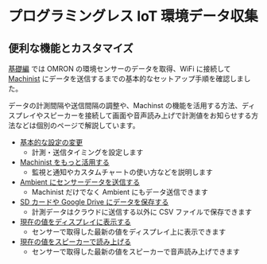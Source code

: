 # プログラミングレス IoT 環境データ収集

## 便利な機能とカスタマイズ

[基礎編](getting-started.md) では OMRON の環境センサーのデータを取得、WiFi に接続して [Machinist](https://machinist.iij.jp/) にデータを送信するまでの基本的なセットアップ手順を確認しました。

データの計測間隔や送信間隔の調整や、Machinst の機能を活用する方法、ディスプレイやスピーカーを接続して画面や音声読み上げで計測値をお知らせする方法などは個別のページで解説しています。

- [基本的な設定の変更](basic-config.md)
  - 計測・送信タイミングを設定します
- [Machinist をもっと活用する](machinist.md)
  - 監視と通知やカスタムチャートの使い方などを説明します
- [Ambient にセンサーデータを送信する](ambient.md)
  - Machinist だけでなく Ambient にもデータ送信できます
- [SD カードや Google Drive にデータを保存する](storage.md)
  - 計測データはクラウドに送信する以外に CSV ファイルで保存できます
- [現在の値をディスプレイに表示する](usage/web-agent.md)
  - センサーで取得した最新の値をディスプレイ上に表示できます
- [現在の値をスピーカーで読み上げる](usage/speech-agent.md)
  - センサーで取得した最新の値をスピーカーで音声読み上げできます
